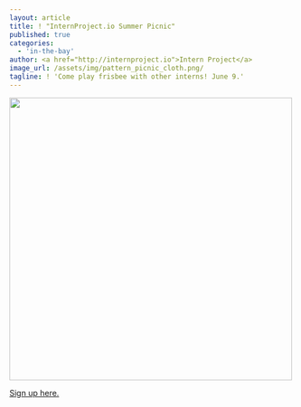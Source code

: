 ```yaml
---
layout: article
title: ! "InternProject.io Summer Picnic"
published: true
categories:
  - 'in-the-bay'
author: <a href="http://internproject.io">Intern Project</a>
image_url: /assets/img/pattern_picnic_cloth.png/
tagline: ! 'Come play frisbee with other interns! June 9.'
---
```


<img src = 'https://s3.amazonaws.com/poonbucket/internbbq_flier+3.png' width = '500px'/>

[Sign up here.](http://internproject.io/picnic)
